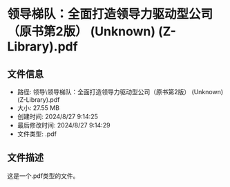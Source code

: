 ﻿# 领导梯队：全面打造领导力驱动型公司（原书第2版） (Unknown) (Z-Library).pdf

## 文件信息
- 路径: 领导\领导梯队：全面打造领导力驱动型公司（原书第2版） (Unknown) (Z-Library).pdf
- 大小: 27.55 MB
- 创建时间: 2024/8/27 9:14:25
- 最后修改时间: 2024/8/27 9:14:29
- 文件类型: .pdf

## 文件描述
这是一个.pdf类型的文件。

